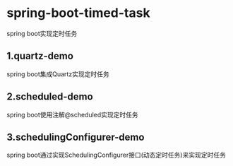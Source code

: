 # spring-boot-timed-task
spring boot实现定时任务

## 1.quartz-demo
spring boot集成Quartz实现定时任务
## 2.scheduled-demo
spring boot使用注解@scheduled实现定时任务
## 3.schedulingConfigurer-demo
spring boot通过实现SchedulingConfigurer接口(动态定时任务)来实现定时任务

